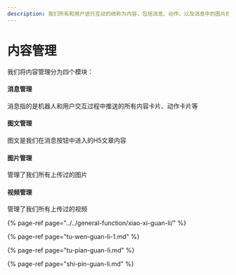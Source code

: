 ```yaml
---
description: 我们所有和用户进行互动的统称为内容，包括消息、动作、以及消息中的图片视频等素材。因此对于运营人来说，内容管理模块就是管理您机器人的地方。
---
```


# 内容管理

我们将内容管理分为四个模块：

#### 消息管理

消息指的是机器人和用户交互过程中推送的所有内容卡片、动作卡片等

#### 图文管理

图文是我们在消息按钮中进入的H5文章内容

#### 图片管理

管理了我们所有上传过的图片

#### 视频管理

管理了我们所有上传过的视频

{% page-ref page="../../general-function/xiao-xi-guan-li/" %}

{% page-ref page="tu-wen-guan-li-1.md" %}

{% page-ref page="tu-pian-guan-li.md" %}

{% page-ref page="shi-pin-guan-li.md" %}

